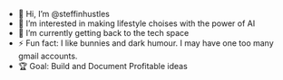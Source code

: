 - 👋 Hi, I’m @steffinhustles
- 👀 I’m interested in making lifestyle choises with the power of AI
- 🌱 I’m currently getting back to the tech space
- ⚡ Fun fact: I like bunnies and dark humour. I may have one too many gmail accounts.
- 🏆 Goal: Build and Document Profitable ideas

<!---
steffinhustles/steffinhustles is a ✨ special ✨ repository because its `README.md` (this file) appears on your GitHub profile.
You can click the Preview link to take a look at your changes.
--->

